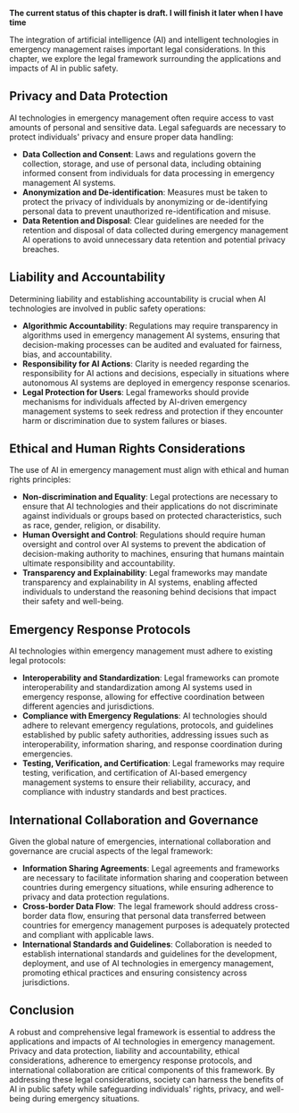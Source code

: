 **The current status of this chapter is draft. I will finish it later when I have time**

The integration of artificial intelligence (AI) and intelligent technologies in emergency management raises important legal considerations. In this chapter, we explore the legal framework surrounding the applications and impacts of AI in public safety.

Privacy and Data Protection
---------------------------

AI technologies in emergency management often require access to vast amounts of personal and sensitive data. Legal safeguards are necessary to protect individuals' privacy and ensure proper data handling:

* **Data Collection and Consent**: Laws and regulations govern the collection, storage, and use of personal data, including obtaining informed consent from individuals for data processing in emergency management AI systems.
* **Anonymization and De-identification**: Measures must be taken to protect the privacy of individuals by anonymizing or de-identifying personal data to prevent unauthorized re-identification and misuse.
* **Data Retention and Disposal**: Clear guidelines are needed for the retention and disposal of data collected during emergency management AI operations to avoid unnecessary data retention and potential privacy breaches.

Liability and Accountability
----------------------------

Determining liability and establishing accountability is crucial when AI technologies are involved in public safety operations:

* **Algorithmic Accountability**: Regulations may require transparency in algorithms used in emergency management AI systems, ensuring that decision-making processes can be audited and evaluated for fairness, bias, and accountability.
* **Responsibility for AI Actions**: Clarity is needed regarding the responsibility for AI actions and decisions, especially in situations where autonomous AI systems are deployed in emergency response scenarios.
* **Legal Protection for Users**: Legal frameworks should provide mechanisms for individuals affected by AI-driven emergency management systems to seek redress and protection if they encounter harm or discrimination due to system failures or biases.

Ethical and Human Rights Considerations
---------------------------------------

The use of AI in emergency management must align with ethical and human rights principles:

* **Non-discrimination and Equality**: Legal protections are necessary to ensure that AI technologies and their applications do not discriminate against individuals or groups based on protected characteristics, such as race, gender, religion, or disability.
* **Human Oversight and Control**: Regulations should require human oversight and control over AI systems to prevent the abdication of decision-making authority to machines, ensuring that humans maintain ultimate responsibility and accountability.
* **Transparency and Explainability**: Legal frameworks may mandate transparency and explainability in AI systems, enabling affected individuals to understand the reasoning behind decisions that impact their safety and well-being.

Emergency Response Protocols
----------------------------

AI technologies within emergency management must adhere to existing legal protocols:

* **Interoperability and Standardization**: Legal frameworks can promote interoperability and standardization among AI systems used in emergency response, allowing for effective coordination between different agencies and jurisdictions.
* **Compliance with Emergency Regulations**: AI technologies should adhere to relevant emergency regulations, protocols, and guidelines established by public safety authorities, addressing issues such as interoperability, information sharing, and response coordination during emergencies.
* **Testing, Verification, and Certification**: Legal frameworks may require testing, verification, and certification of AI-based emergency management systems to ensure their reliability, accuracy, and compliance with industry standards and best practices.

International Collaboration and Governance
------------------------------------------

Given the global nature of emergencies, international collaboration and governance are crucial aspects of the legal framework:

* **Information Sharing Agreements**: Legal agreements and frameworks are necessary to facilitate information sharing and cooperation between countries during emergency situations, while ensuring adherence to privacy and data protection regulations.
* **Cross-border Data Flow**: The legal framework should address cross-border data flow, ensuring that personal data transferred between countries for emergency management purposes is adequately protected and compliant with applicable laws.
* **International Standards and Guidelines**: Collaboration is needed to establish international standards and guidelines for the development, deployment, and use of AI technologies in emergency management, promoting ethical practices and ensuring consistency across jurisdictions.

Conclusion
----------

A robust and comprehensive legal framework is essential to address the applications and impacts of AI technologies in emergency management. Privacy and data protection, liability and accountability, ethical considerations, adherence to emergency response protocols, and international collaboration are critical components of this framework. By addressing these legal considerations, society can harness the benefits of AI in public safety while safeguarding individuals' rights, privacy, and well-being during emergency situations.
